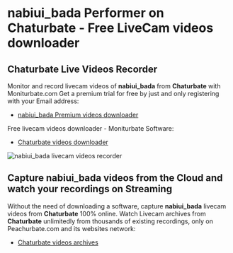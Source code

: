 # nabiui_bada Performer on Chaturbate - Free LiveCam videos downloader

## Chaturbate Live Videos Recorder

Monitor and record livecam videos of **nabiui_bada** from **Chaturbate** with Moniturbate.com
Get a premium trial for free by just and only registering with your Email address:
* [nabiui_bada Premium videos downloader](https://moniturbate.com/request-demo-licence-key.html)

Free livecam videos downloader - Moniturbate Software:
* [Chaturbate videos downloader](https://moniturbate.com/moniturbate-download-software.html)

![nabiui_bada livecam videos recorder](https://peachurnet.com/templates/moniturbate-software.png)


## Capture nabiui_bada videos from the Cloud and watch your recordings on Streaming

Without the need of downloading a software, capture **nabiui_bada** livecam videos from **Chaturbate** 100% online.
Watch Livecam archives from **Chaturbate** unlimitedly from thousands of existing recordings, only on Peachurbate.com and its websites network:
* [Chaturbate videos archives](https://peachurnet.com/)